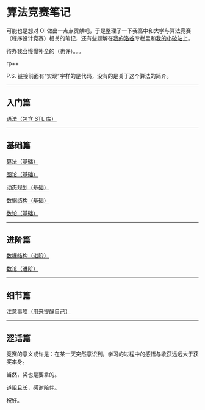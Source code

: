 # 算法竞赛笔记

可能也是想对 OI 做出一点点贡献吧，于是整理了一下我高中和大学与算法竞赛（程序设计竞赛）相关的笔记，还有些题解在[我的洛谷](https://www.luogu.com.cn/user/542920)专栏里和[我的小破站](https://space.bilibili.com/361105431)上。

待办我会慢慢补全的（也许）。。。

rp++

P.S. 链接前面有“实现”字样的是代码，没有的是关于这个算法的简介。

---

## 入门篇

[语法（包含 STL 库）](NOTE-Language-STL.md)

---

## 基础篇

[算法（基础）](NOTE-Algorithms-Basic.md)

[图论（基础）](NOTE-GraphTheory-Basic.md)

[动态规划（基础）](NOTE-DynamicProgramming-Basic.md)

[数据结构（基础）](NOTE-DataStructure-Basic.md)

[数论（基础）](NOTE-Mathematics-Basic.md)

---

## 进阶篇

[数据结构（进阶）](NOTE-DataStructure-Advanced.md)

[数论（进阶）](NOTE-Mathematics-Advanced.md)

---

## 细节篇

[注意事项（用来提醒自己）](NOTE-Details.md)

---

## 涩话篇

竞赛的意义或许是：在某一天突然意识到，学习的过程中的感悟与收获远远大于获奖本身。

当然，奖也是要拿的。

道阻且长，感谢陪伴。

祝好。
